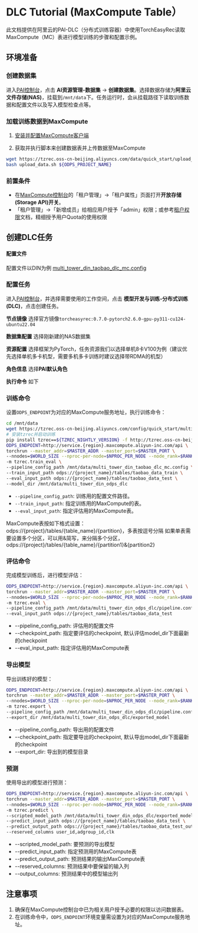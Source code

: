 # DLC Tutorial (MaxCompute Table）

此文档提供在阿里云的PAI-DLC（分布式训练容器）中使用TorchEasyRec读取MaxCompute（MC）表进行模型训练的步骤和配置示例。

## 环境准备

### 创建数据集

进入[PAI控制台](https://pai.console.aliyun.com/)，点击 **AI资源管理-数据集** -> **创建数据集**。选择数据存储为**阿里云文件存储(NAS)**，挂载到`/mnt/data`下。任务运行时，会从挂载路径下读取训练数据和配置文件以及写入模型检查点等。

### 加载训练数据到MaxCompute

1. [安装并配置MaxCompute客户端](https://help.aliyun.com/zh/maxcompute/user-guide/maxcompute-client?spm=a2c4g.11186623.0.0.7e4e4be52z9TXQ#section-vd2-4me-7uu)

1. 获取并执行脚本来创建数据表并上传数据至MaxCompute

```bash
wget https://tzrec.oss-cn-beijing.aliyuncs.com/data/quick_start/upload_data.sh
bash upload_data.sh ${ODPS_PROJECT_NAME}
```

### 前置条件

- 在[MaxCompute控制台](https://maxcompute.console.aliyun.com/)的「租户管理」->「租户属性」页面打开**开放存储(Storage API)开关**。
- 「租户管理」->「新增成员」给相应用户授予「admin」权限；或参考[租户权限](https://help.aliyun.com/zh/maxcompute/user-guide/overview-1#cabfa502c288o)文档，精细授予用户Quota的使用权限

## 创建DLC任务

#### 配置文件

配置文件以DIN为例 [multi_tower_din_taobao_dlc_mc.config](https://tzrec.oss-cn-beijing.aliyuncs.com/config/quick_start/multi_tower_din_taobao_dlc_mc.config)

### 配置任务

进入[PAI控制台](https://pai.console.aliyun.com)，并选择需要使用的工作空间，点击 **模型开发与训练-分布式训练(DLC)**，点击创建任务。

**节点镜像** 选择官方镜像`torcheasyrec:0.7.0-pytorch2.6.0-gpu-py311-cu124-ubuntu22.04`

**数据集配置** 选择刚新建的NAS数据集

**资源配置** 选择框架为PyTorch，任务资源我们以选择单机8卡V100为例（建议优先选择单机多卡机型，需要多机多卡训练时建议选择带RDMA的机型）

**角色信息** 选择**PAI默认角色**

**执行命令** 如下

### 训练命令

设置`ODPS_ENDPOINT`为对应的MaxCompute服务地址，执行训练命令：

```bash
cd /mnt/data
wget https://tzrec.oss-cn-beijing.aliyuncs.com/config/quick_start/multi_tower_din_taobao_dlc_mc.config
# 安装tzrec并启动训练
pip install tzrec==${TZREC_NIGHTLY_VERSION} -f http://tzrec.oss-cn-beijing.aliyuncs.com/release/nightly/repo.html --trusted-host tzrec.oss-cn-beijing.aliyuncs.com
ODPS_ENDPOINT=http://service.{region}.maxcompute.aliyun-inc.com/api \
torchrun --master_addr=$MASTER_ADDR --master_port=$MASTER_PORT \
--nnodes=$WORLD_SIZE --nproc-per-node=$NPROC_PER_NODE --node_rank=$RANK \
-m tzrec.train_eval \
--pipeline_config_path /mnt/data/multi_tower_din_taobao_dlc_mc.config \
--train_input_path odps://{project_name}/tables/taobao_data_train \
--eval_input_path odps://{project_name}/tables/taobao_data_test \
--model_dir /mnt/data/multi_tower_din_odps_dlc
```

- `--pipeline_config_path`: 训练用的配置文件路径。
- `--train_input_path`: 指定训练用的MaxCompute的表。
- `--eval_input_path`: 指定评估用的MaxCompute表。

MaxCompute表按如下格式设置：
odps://{project}/tables/{table_name}/{partition}，多表按逗号分隔
如果单表需要设置多个分区，可以用&简写，来分隔多个分区，odps://{project}/tables/{table_name}/{partition1}&{partition2}

### 评估命令

完成模型训练后，进行模型评估：

```bash
ODPS_ENDPOINT=http://service.{region}.maxcompute.aliyun-inc.com/api \
torchrun --master_addr=$MASTER_ADDR --master_port=$MASTER_PORT \
--nnodes=$WORLD_SIZE --nproc-per-node=$NPROC_PER_NODE --node_rank=$RANK \
-m tzrec.eval \
--pipeline_config_path /mnt/data/multi_tower_din_odps_dlc/pipeline.config \
--eval_input_path odps://{project_name}/tables/taobao_data_test
```

- --pipeline_config_path: 评估用的配置文件
- --checkpoint_path: 指定要评估的checkpoint, 默认评估model_dir下面最新的checkpoint
- --eval_input_path: 指定评估用的MaxCompute表

### 导出模型

导出训练好的模型：

```bash
ODPS_ENDPOINT=http://service.{region}.maxcompute.aliyun-inc.com/api \
torchrun --master_addr=$MASTER_ADDR --master_port=$MASTER_PORT \
--nnodes=$WORLD_SIZE --nproc-per-node=$NPROC_PER_NODE --node_rank=$RANK \
-m tzrec.export \
--pipeline_config_path /mnt/data/multi_tower_din_odps_dlc/pipeline.config \
--export_dir /mnt/data/multi_tower_din_odps_dlc/exported_model
```

- --pipeline_config_path: 导出用的配置文件
- --checkpoint_path: 指定要导出的checkpoint, 默认导出model_dir下面最新的checkpoint
- --export_dir: 导出到的模型目录

### 预测

使用导出的模型进行预测：

```bash
ODPS_ENDPOINT=http://service.{region}.maxcompute.aliyun-inc.com/api \
torchrun --master_addr=$MASTER_ADDR --master_port=$MASTER_PORT \
--nnodes=$WORLD_SIZE --nproc-per-node=$NPROC_PER_NODE --node_rank=$RANK \
-m tzrec.predict \
--scripted_model_path /mnt/data/multi_tower_din_odps_dlc/exported_model \
--predict_input_path odps://{project_name}/tables/taobao_data_test \
--predict_output_path odps://{project_name}/tables/taobao_data_test_output \
--reserved_columns user_id,adgroup_id,clk
```

- --scripted_model_path: 要预测的导出模型
- --predict_input_path: 指定预测用的MaxCompute表
- --predict_output_path: 预测结果的输出MaxCompute表
- --reserved_columns: 预测结果中要保留的输入列
- --output_columns: 预测结果中的模型输出列

## 注意事项

1. 确保在MaxCompute控制台中已为相关用户授予必要的权限以访问数据表。
1. 在训练命令中，`ODPS_ENDPOINT`环境变量需设置为对应的MaxCompute服务地址。
